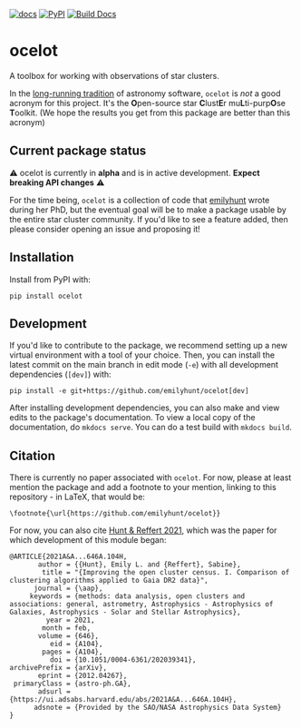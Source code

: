 [![docs](https://img.shields.io/badge/docs-latest-orange.svg)](https://ocelot-docs.org)
[![PyPI](https://img.shields.io/badge/PyPI-package-blue.svg)](https://pypi.org/project/ocelot/)
[![Build Docs](https://github.com/emilyhunt/ocelot/actions/workflows/build-docs.yml/badge.svg)](https://ocelot-docs.org)

# ocelot

A toolbox for working with observations of star clusters. 

In the [long-running tradition](https://arxiv.org/abs/1903.12180) of astronomy software, `ocelot` is _not_ a good acronym for this project. It's the **O**pen-source star **C**lust**E**r mu**L**ti-purp**O**se **T**oolkit. (We hope the results you get from this package are better than this acronym)

## Current package status

⚠️ ocelot is currently in **alpha** and is in active development. **Expect breaking API changes** ⚠️

For the time being, `ocelot` is a collection of code that [emilyhunt](https://github.com/emilyhunt) wrote during her PhD, but the eventual goal will be to make a package usable by the entire star cluster community. If you'd like to see a feature added, then please consider opening an issue and proposing it!

## Installation

Install from PyPI with:

```
pip install ocelot
```

## Development

If you'd like to contribute to the package, we recommend setting up a new virtual environment with a tool of your choice. Then, you can install the latest commit on the main branch in edit mode (`-e`) with all development dependencies (`[dev]`) with:

```
pip install -e git+https://github.com/emilyhunt/ocelot[dev]
```

After installing development dependencies, you can also make and view edits to the package's documentation. To view a local copy of the documentation, do `mkdocs serve`. You can do a test build with `mkdocs build`.


## Citation

There is currently no paper associated with `ocelot`. For now, please at least mention the package and add a footnote to your mention, linking to this repository - in LaTeX, that would be:

```
\footnote{\url{https://github.com/emilyhunt/ocelot}}
```


For now, you can also cite [Hunt & Reffert 2021](https://ui.adsabs.harvard.edu/abs/2021A%26A...646A.104H/abstract), which was the paper for which development of this module began:

```
@ARTICLE{2021A&A...646A.104H,
       author = {{Hunt}, Emily L. and {Reffert}, Sabine},
        title = "{Improving the open cluster census. I. Comparison of clustering algorithms applied to Gaia DR2 data}",
      journal = {\aap},
     keywords = {methods: data analysis, open clusters and associations: general, astrometry, Astrophysics - Astrophysics of Galaxies, Astrophysics - Solar and Stellar Astrophysics},
         year = 2021,
        month = feb,
       volume = {646},
          eid = {A104},
        pages = {A104},
          doi = {10.1051/0004-6361/202039341},
archivePrefix = {arXiv},
       eprint = {2012.04267},
 primaryClass = {astro-ph.GA},
       adsurl = {https://ui.adsabs.harvard.edu/abs/2021A&A...646A.104H},
      adsnote = {Provided by the SAO/NASA Astrophysics Data System}
}
```

